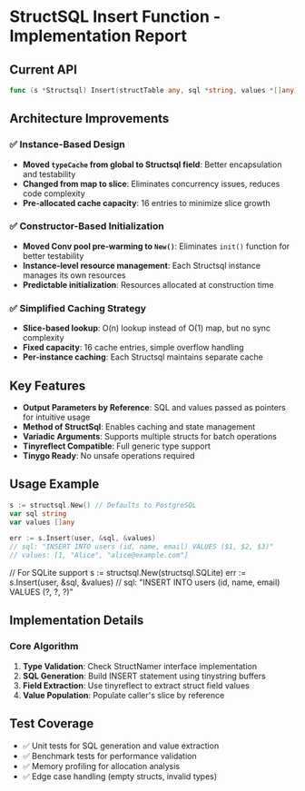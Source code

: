 # StructSQL Insert Function - Implementation Report

## Current API
```go
func (s *Structsql) Insert(structTable any, sql *string, values *[]any) error
```

## Architecture Improvements

### ✅ Instance-Based Design
- **Moved `typeCache` from global to Structsql field**: Better encapsulation and testability
- **Changed from map to slice**: Eliminates concurrency issues, reduces code complexity
- **Pre-allocated cache capacity**: 16 entries to minimize slice growth

### ✅ Constructor-Based Initialization
- **Moved Conv pool pre-warming to `New()`**: Eliminates `init()` function for better testability
- **Instance-level resource management**: Each Structsql instance manages its own resources
- **Predictable initialization**: Resources allocated at construction time

### ✅ Simplified Caching Strategy
- **Slice-based lookup**: O(n) lookup instead of O(1) map, but no sync complexity
- **Fixed capacity**: 16 cache entries, simple overflow handling
- **Per-instance caching**: Each Structsql maintains separate cache

## Key Features
- **Output Parameters by Reference**: SQL and values passed as pointers for intuitive usage
- **Method of StructSql**: Enables caching and state management
- **Variadic Arguments**: Supports multiple structs for batch operations
- **Tinyreflect Compatible**: Full generic type support
- **Tinygo Ready**: No unsafe operations required

## Usage Example
```go
s := structsql.New() // Defaults to PostgreSQL
var sql string
var values []any

err := s.Insert(user, &sql, &values)
// sql: "INSERT INTO users (id, name, email) VALUES ($1, $2, $3)"
// values: [1, "Alice", "alice@example.com"]
```

// For SQLite support
s := structsql.New(structsql.SQLite)
err := s.Insert(user, &sql, &values)
// sql: "INSERT INTO users (id, name, email) VALUES (?, ?, ?)"

## Implementation Details

### Core Algorithm
1. **Type Validation**: Check StructNamer interface implementation
2. **SQL Generation**: Build INSERT statement using tinystring buffers
3. **Field Extraction**: Use tinyreflect to extract struct field values
4. **Value Population**: Populate caller's slice by reference

## Test Coverage
- ✅ Unit tests for SQL generation and value extraction
- ✅ Benchmark tests for performance validation
- ✅ Memory profiling for allocation analysis
- ✅ Edge case handling (empty structs, invalid types)